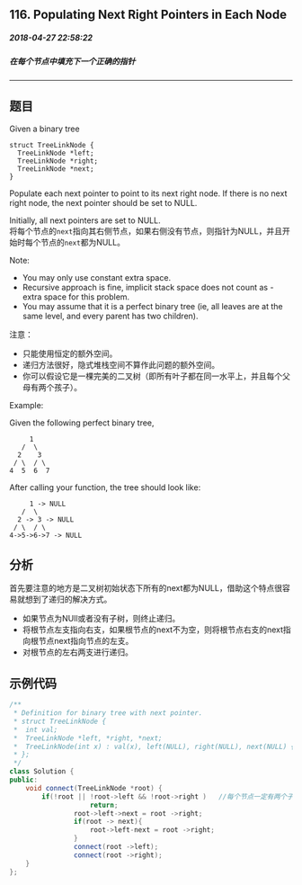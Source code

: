## 116. Populating Next Right Pointers in Each Node
##### 2018-04-27 22:58:22
##### 在每个节点中填充下一个正确的指针
****
## 题目
Given a binary tree
```
struct TreeLinkNode {
  TreeLinkNode *left;
  TreeLinkNode *right;
  TreeLinkNode *next;
}
```
Populate each next pointer to point to its next right node. If there is no next right node, the next pointer should be set to NULL.

Initially, all next pointers are set to NULL.  
将每个节点的``next``指向其右侧节点，如果右侧没有节点，则指针为NULL，并且开始时每个节点的``next``都为NULL。

Note:
- You may only use constant extra space.
- Recursive approach is fine, implicit stack space does not count as - extra space for this problem.
- You may assume that it is a perfect binary tree (ie, all leaves are at the same level, and every parent has two children).  

注意：
- 只能使用恒定的额外空间。
- 递归方法很好，隐式堆栈空间不算作此问题的额外空间。
- 你可以假设它是一棵完美的二叉树（即所有叶子都在同一水平上，并且每个父母有两个孩子）。




Example:

Given the following perfect binary tree,
```
     1
   /  \
  2    3
 / \  / \
4  5  6  7
```
After calling your function, the tree should look like:
```
     1 -> NULL
   /  \
  2 -> 3 -> NULL
 / \  / \
4->5->6->7 -> NULL
```
## 分析
首先要注意的地方是二叉树初始状态下所有的next都为NULL，借助这个特点很容易就想到了递归的解决方式。
- 如果节点为NUll或者没有子树，则终止递归。
- 将根节点左支指向右支，如果根节点的next不为空，则将根节点右支的next指向根节点next指向节点的左支。
- 对根节点的左右两支进行递归。
## 示例代码
```cpp
/**
 * Definition for binary tree with next pointer.
 * struct TreeLinkNode {
 *  int val;
 *  TreeLinkNode *left, *right, *next;
 *  TreeLinkNode(int x) : val(x), left(NULL), right(NULL), next(NULL) {}
 * };
 */
class Solution {
public:
    void connect(TreeLinkNode *root) {
        if(!root || !root->left && !root->right )	//每个节点一定有两个子树
					return;
				root->left->next = root ->right;
				if(root -> next){
					root->left-next = root ->right;
				}
				connect(root ->left);
				connect(root ->right);
    }
};
```
